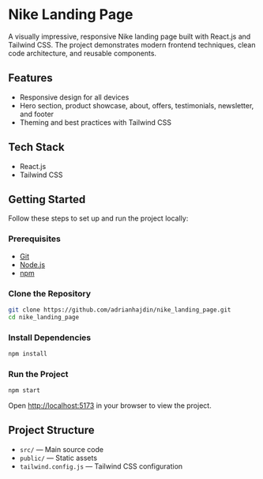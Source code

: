 # Nike Landing Page

A visually impressive, responsive Nike landing page built with React.js and Tailwind CSS. The project demonstrates modern frontend techniques, clean code architecture, and reusable components.

## Features

- Responsive design for all devices
- Hero section, product showcase, about, offers, testimonials, newsletter, and footer
- Theming and best practices with Tailwind CSS

## Tech Stack

- React.js
- Tailwind CSS

## Getting Started

Follow these steps to set up and run the project locally:

### Prerequisites

- [Git](https://git-scm.com/)
- [Node.js](https://nodejs.org/en)
- [npm](https://www.npmjs.com/)

### Clone the Repository

```bash
git clone https://github.com/adrianhajdin/nike_landing_page.git
cd nike_landing_page
```

### Install Dependencies

```bash
npm install
```

### Run the Project

```bash
npm start
```

Open [http://localhost:5173](http://localhost:5173) in your browser to view the project.

## Project Structure

- `src/` — Main source code
- `public/` — Static assets
- `tailwind.config.js` — Tailwind CSS configuration

